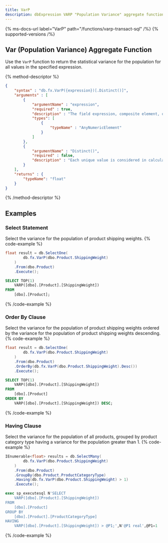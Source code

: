 ```yaml
---
title: VarP
description: dbExpression VARP "Population Variance" aggregate function
---
```


{% ms-docs-url label="VarP" path="/functions/varp-transact-sql" /%}
{% supported-versions /%}

## Var (Population Variance) Aggregate Function

Use the `VarP` function to return the statistical variance for the population for all values in the specified expression.

{% method-descriptor %}
```json
{
    "syntax" : "db.fx.VarP({expression})[.Distinct()]",
    "arguments" : [
        {
            "argumentName" : "expression",
            "required" : true,
            "description" : "The field expression, composite element, or function result to use in calculating the population variance.",
            "types": [
                { 
                    "typeName" : "AnyNumericElement"
                }
            ]
        },
        {
            "argumentName" : "Distinct()",
            "required" : false,
            "description" : "Each unique value is considered in calculating the population variance value."
        }        
    ],
    "returns" : {
        "typeName": "float"
    }
}
```
{% /method-descriptor %}

## Examples
### Select Statement
Select the variance for the population of product shipping weights.
{% code-example %}
```csharp
float result = db.SelectOne(
        db.fx.VarP(dbo.Product.ShippingWeight)
    )
    .From(dbo.Product)
    .Execute();
```
```sql
SELECT TOP(1)
	VARP([dbo].[Product].[ShippingWeight])
FROM
	[dbo].[Product];
```
{% /code-example %}

### Order By Clause
Select the variance for the population of product shipping weights ordered by the variance for the population of product shipping weights descending.
{% code-example %}
```csharp
float result = db.SelectOne(
        db.fx.VarP(dbo.Product.ShippingWeight)
    )
    .From(dbo.Product)
    .OrderBy(db.fx.VarP(dbo.Product.ShippingWeight).Desc())
    .Execute();
```
```sql
SELECT TOP(1)
	VARP([dbo].[Product].[ShippingWeight])
FROM
	[dbo].[Product]
ORDER BY
	VARP([dbo].[Product].[ShippingWeight]) DESC;
```
{% /code-example %}

### Having Clause
Select the variance for the population of all products, grouped by product
category type having a variance for the population greater than 1.
{% code-example %}
```csharp
IEnumerable<float> results = db.SelectMany(
        db.fx.VarP(dbo.Product.ShippingWeight)
    )
    .From(dbo.Product)
    .GroupBy(dbo.Product.ProductCategoryType)
    .Having(db.fx.VarP(dbo.Product.ShippingWeight) > 1)
    .Execute();
```
```sql
exec sp_executesql N'SELECT
	VARP([dbo].[Product].[ShippingWeight])
FROM
	[dbo].[Product]
GROUP BY
	[dbo].[Product].[ProductCategoryType]
HAVING
	VARP([dbo].[Product].[ShippingWeight]) > @P1;',N'@P1 real',@P1=1
```
{% /code-example %}
